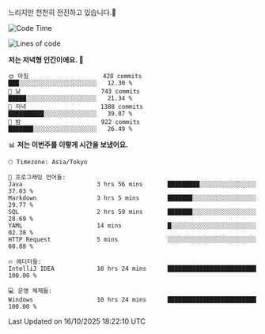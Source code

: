 느리지만 천천히 전진하고 있습니다.🐢

<!--START_SECTION:waka-->
![Code Time](http://img.shields.io/badge/Code%20Time-1%2C713%20hrs%205%20mins-blue)

![Lines of code](https://img.shields.io/badge/%EC%A0%80%EB%8A%94%20%EC%97%AC%ED%83%9C%EA%B9%8C%EC%A7%80%20-947.3%20thousand%20%EC%A4%84%EC%9D%98%20%EC%BD%94%EB%93%9C%EB%A5%BC%20%EC%9E%91%EC%84%B1%ED%96%88%EC%96%B4%EC%9A%94.-blue)

**저는 저녁형 인간이에요. 🦉** 

```text
🌞 아침                     428 commits         ███░░░░░░░░░░░░░░░░░░░░░░   12.30 % 
🌆 낮　                     743 commits         █████░░░░░░░░░░░░░░░░░░░░   21.34 % 
🌃 저녁                     1388 commits        ██████████░░░░░░░░░░░░░░░   39.87 % 
🌙 밤　                     922 commits         ███████░░░░░░░░░░░░░░░░░░   26.49 % 
```


📊 **저는 이번주를 이렇게 시간을 보냈어요.** 

```text
🕑︎ Timezone: Asia/Tokyo

💬 프로그래밍 언어들: 
Java                     3 hrs 56 mins       █████████░░░░░░░░░░░░░░░░   37.83 % 
Markdown                 3 hrs 5 mins        ███████░░░░░░░░░░░░░░░░░░   29.77 % 
SQL                      2 hrs 59 mins       ███████░░░░░░░░░░░░░░░░░░   28.69 % 
YAML                     14 mins             █░░░░░░░░░░░░░░░░░░░░░░░░   02.38 % 
HTTP Request             5 mins              ░░░░░░░░░░░░░░░░░░░░░░░░░   00.88 % 

🔥 에디터들: 
IntelliJ IDEA            10 hrs 24 mins      █████████████████████████   100.00 % 

💻 운영 체제들: 
Windows                  10 hrs 24 mins      █████████████████████████   100.00 % 
```


 Last Updated on 16/10/2025 18:22:10 UTC
<!--END_SECTION:waka-->

